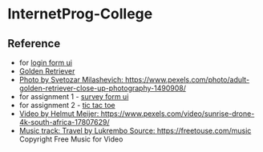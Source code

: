 # InternetProg-College

## Reference
* for <a href="https://www.w3schools.com/howto/howto_css_login_form.asp">login form ui</a>
* <a href="https://www.cleanpng.com/png-the-golden-retriever-labrador-retriever-puppy-boxe-1935247/">Golden Retriever</a>
* <a href="https://www.pexels.com/photo/adult-golden-retriever-close-up-photography-1490908/">Photo by Svetozar Milashevich: https://www.pexels.com/photo/adult-golden-retriever-close-up-photography-1490908/</a>
* for assignment 1 - <a href="https://www.geeksforgeeks.org/build-a-survey-form-using-html-and-css/">survey form ui</a>
* for assignment 2 - <a href="https://www.geeksforgeeks.org/simple-tic-tac-toe-game-using-javascript/">tic tac toe</a>
* <a href="https://www.pexels.com/video/sunrise-drone-4k-south-africa-17807629/">Video by Helmut Meijer: https://www.pexels.com/video/sunrise-drone-4k-south-africa-17807629/</a>
* <a href="https://freetouse.com/music/lukrembo/travel">Music track: Travel by Lukrembo Source: https://freetouse.com/music Copyright Free Music for Video</a>
